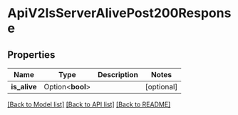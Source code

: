 # ApiV2IsServerAlivePost200Response

## Properties

Name | Type | Description | Notes
------------ | ------------- | ------------- | -------------
**is_alive** | Option<**bool**> |  | [optional]

[[Back to Model list]](../README.md#documentation-for-models) [[Back to API list]](../README.md#documentation-for-api-endpoints) [[Back to README]](../README.md)


